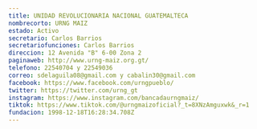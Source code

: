 ```yaml
---
title: UNIDAD REVOLUCIONARIA NACIONAL GUATEMALTECA
nombrecorto: URNG MAIZ
estado: Activo
secretario: Carlos Barrios
secretariofunciones: Carlos Barrios
direccion: 12 Avenida "B" 6-00 Zona 2
paginaweb: http://www.urng-maiz.org.gt/
telefono: 22540704 y 22549036
correo: sdelaguila08@gmail.com y cabalin30@gmail.com
facebook: https://www.facebook.com/urngpueblo/
twitter: https://twitter.com/urng_gt
instagram: https://www.instagram.com/bancadaurngmaiz/
tiktok: https://www.tiktok.com/@urngmaizoficial?_t=8XNzAmguxwk&_r=1
fundacion: 1998-12-18T16:28:34.708Z
---
```

